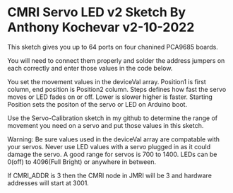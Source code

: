 # CMRI Servo LED v2 Sketch By Anthony Kochevar v2-10-2022

This sketch gives you up to 64 ports on four chanined PCA9685 boards.

You will need to connect them properly and solder the address jumpers on each
correctly and enter those values in the code below.

You set the movement values in the deviceVal array.
Position1 is first column, end position is Position2 column.
Steps defines how fast the servo moves or LED fades on or off. Lower is slower higher is faster.
Starting Position sets the positon of the servo or LED on Arduino boot.

Use the Servo-Calibration sketch in my github to determine the range of movement you need on 
a servo and put those values in this sketch.

Warning:  Be sure values used in the deviceVal array are compatable with your servos.
Never use LED values with a servo plugged in as it could damage the servo.
A good range for servos is 700 to 1400.  LEDs can be 0(off) to 4096(Full Bright)
or anywhere in between.

If CMRI_ADDR is 3 then the CMRI node in JMRI will be 3 and hardware addresses will start at 3001.
